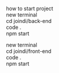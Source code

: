 how to start project   
new terminal   
cd joindi/back-end   
code .   
npm start   

new terminal   
cd joindi/front-end   
code .   
npm start   
